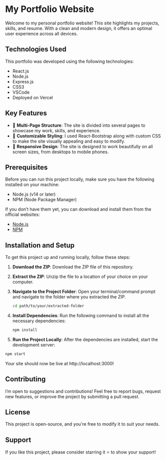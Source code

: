 # My Portfolio Website

Welcome to my personal portfolio website! This site highlights my projects, skills, and resume. With a clean and modern design, it offers an optimal user experience across all devices.

## Technologies Used

This portfolio was developed using the following technologies:

- React.js
- Node.js
- Express.js
- CSS3
- VSCode
- Deployed on Vercel

## Key Features

- 📖 **Multi-Page Structure**: The site is divided into several pages to showcase my work, skills, and experience.
- 🎨 **Customizable Styling**: I used React-Bootstrap along with custom CSS to make the site visually appealing and easy to modify.
- 📱 **Responsive Design**: The site is designed to work beautifully on all screen sizes, from desktops to mobile phones.

## Prerequisites

Before you can run this project locally, make sure you have the following installed on your machine:

- Node.js (v14 or later)
- NPM (Node Package Manager)

If you don’t have them yet, you can download and install them from the official websites:

- [Node.js](https://nodejs.org/)
- [NPM](https://www.npmjs.com/)

## Installation and Setup

To get this project up and running locally, follow these steps:

1. **Download the ZIP**: 
   Download the ZIP file of this repository.

2. **Extract the ZIP**: 
   Unzip the file to a location of your choice on your computer.

3. **Navigate to the Project Folder**: 
   Open your terminal/command prompt and navigate to the folder where you extracted the ZIP.

   ```bash
   cd path/to/your/extracted-folder
   ```
4. **Install Dependencies**: Run the following command to install all the necessary dependencies:

   ```bash
   npm install
   ```
5. **Run the Project Locally**: After the dependencies are installed, start the development server:
  
  ```bash
  npm start
  ```
Your site should now be live at http://localhost:3000!

## Contributing

I’m open to suggestions and contributions! Feel free to report bugs, request new features, or improve the project by submitting a pull request.

## License

This project is open-source, and you're free to modify it to suit your needs.

## Support

If you like this project, please consider starring it ⭐ to show your support!

